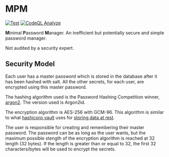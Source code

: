 # MPM
[![Test](https://github.com/bilalm19/mpm/actions/workflows/test.yml/badge.svg?branch=main)](https://github.com/bilalm19/mpm/actions/workflows/test.yml)
[![CodeQL Analyze](https://github.com/bilalm19/mpm/actions/workflows/codeql-analysis.yml/badge.svg?branch=main)](https://github.com/bilalm19/mpm/actions/workflows/codeql-analysis.yml)

**M**inimal **P**assword **M**anager. An inefficient but potentially secure and simple password manager.

Not audited by a security expert.

## Security Model
Each user has a master password which is stored in the database after it has been hashed with salt. All the other secrets, for each user, are encrypted using this master password. 

The hashing algorithm used is the Password Hashing Competition winner, [argon2](https://github.com/P-H-C/phc-winner-argon2). The version used is Argon2id.

The encryption algorithm is AES-256 with GCM-96. This algorithm is similar to what [hashicorp vault](https://www.vaultproject.io) uses for [storing data at rest](https://www.vaultproject.io/docs/internals/security#external-threat-overview).

The user is responsible for creating and remembering their master password. The password can be as long as the user wants, but the maximum possible stength of the encryption algorithm is reached at 32 length (32 bytes). If the length is greater than or equal to 32, the first 32 characters/bytes will be used to encrypt the secrets.
